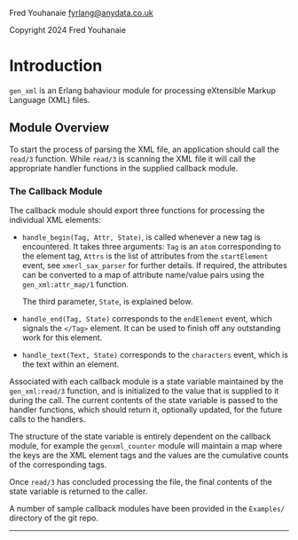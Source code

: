 
Fred Youhanaie <fyrlang@anydata.co.uk>

Copyright 2024 Fred Youhanaie

# Introduction

`gen_xml` is an Erlang bahaviour module for processing eXtensible
Markup Language (XML) files.

## Module Overview

To start the process of parsing the XML file, an application should
call the `read/3` function. While `read/3` is scanning the XML file it
will call the appropriate handler functions in the supplied callback
module.

### The Callback Module

The callback module should export three functions for processing the
individual XML elements:

* `handle_begin(Tag, Attr, State)`, is called whenever a new tag is
  encountered. It takes three arguments: `Tag` is an `atom`
  corresponding to the element tag, `Attrs` is the list of attributes
  from the `startElement` event, see `xmerl_sax_parser` for further
  details. If required, the attributes can be converted to a map of
  attribute name/value pairs using the `gen_xml:attr_map/1` function.
  
  The third parameter, `State`, is explained below.

* `handle_end(Tag, State)` corresponds to the `endElement` event,
  which signals the `</Tag>` element. It can be used to finish off any
  outstanding work for this element.

* `handle_text(Text, State)` corresponds to the `characters` event,
  which is the text within an element.

Associated with each callback module is a state variable maintained by
the `gen_xml:read/3` function, and is initialized to the value that is
supplied to it during the call. The current contents of the state
variable is passed to the handler functions, which should return it,
optionally updated, for the future calls to the handlers.

The structure of the state variable is entirely dependent on the
callback module, for example the `genxml_counter` module will maintain
a map where the keys are the XML element tags and the values are the
cumulative counts of the corresponding tags.

Once `read/3` has concluded processing the file, the final contents of
the state variable is returned to the caller.


A number of sample callback modules have been provided in the
`Examples/` directory of the git repo.

---
